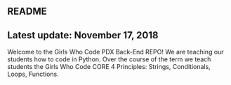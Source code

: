 ## README
## Latest update: November 17, 2018

Welcome to the Girls Who Code PDX Back-End REPO!  We are teaching our students how to code in Python.  Over the course of the term we teach students the Girls Who Code CORE 4 Principles:  Strings, Conditionals, Loops, Functions.


